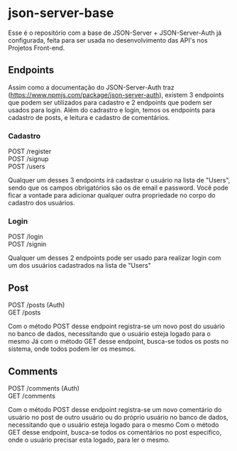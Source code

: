 # json-server-base

Esse é o repositório com a base de JSON-Server + JSON-Server-Auth já configurada, feita para ser usada no desenvolvimento das API's nos Projetos Front-end.

## Endpoints

Assim como a documentação do JSON-Server-Auth traz (https://www.npmjs.com/package/json-server-auth), existem 3 endpoints que podem ser utilizados para cadastro e 2 endpoints que podem ser usados para login.
Além do cadrastro e login, temos os endpoints para cadastro de posts, e leitura e cadastro de comentários.

### Cadastro

POST /register <br/>
POST /signup <br/>
POST /users

Qualquer um desses 3 endpoints irá cadastrar o usuário na lista de "Users", sendo que os campos obrigatórios são os de email e password.
Você pode ficar a vontade para adicionar qualquer outra propriedade no corpo do cadastro dos usuários.


### Login

POST /login <br/>
POST /signin

Qualquer um desses 2 endpoints pode ser usado para realizar login com um dos usuários cadastrados na lista de "Users"

## Post

POST /posts (Auth) <br/>
GET /posts

Com o método POST desse endpoint registra-se um novo post do usuário no banco de dados, necessitando que o usuário esteja logado para o mesmo
Já com o método GET desse endpoint, busca-se todos os posts no sistema, onde todos podem ler os mesmos.

## Comments

POST /comments (Auth) <br/>
GET /comments

Com o método POST desse endpoint registra-se um novo comentário do usuário no post de outro usuário ou do próprio usuário no banco de dados, necessitando que o usuário esteja logado para o mesmo
Com o método GET desse endpoint, busca-se todos os comentários no post especifíco, onde o usuário precisar esta logado, para ler o mesmo.
